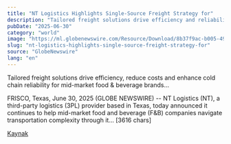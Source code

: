 ```yaml
---
title: "NT Logistics Highlights Single-Source Freight Strategy for"
description: "Tailored freight solutions drive efficiency and reliability for mid-market food & beverage brands."
pubDate: "2025-06-30"
category: "world"
image: "https://ml.globenewswire.com/Resource/Download/8b37f9ac-b005-4930-b6f3-60aeb4b1e27b"
slug: "nt-logistics-highlights-single-source-freight-strategy-for"
source: "GlobeNewswire"
lang: "en"
---
```


Tailored freight solutions drive efficiency, reduce costs and enhance cold chain reliability for mid-market food & beverage brands...

FRISCO, Texas, June 30, 2025 (GLOBE NEWSWIRE) -- NT Logistics (NT), a third-party logistics (3PL) provider based in Texas, today announced it continues to help mid-market food and beverage (F&B) companies navigate transportation complexity through it... [3616 chars]

[Kaynak](https://www.globenewswire.com/news-release/2025/06/30/3107566/0/en/NT-Logistics-Highlights-Single-Source-Freight-Strategy-for-Food-and-Beverage-Brands.html)
